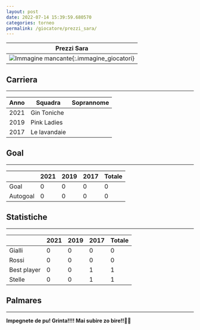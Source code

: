 ```yaml
---
layout: post
date: 2022-07-14 15:39:59.680570
categories: torneo
permalink: /giocatore/prezzi_sara/
---
```

<link rel='stylesheets' href='./../assets/giocatori.css'>

| Prezzi Sara |
|:-----:|
| ![Immagine mancante]('./../../assets/giocatori/prezzi_sara.png){:.immagine_giocatori} |


## Carriera
----

|Anno|Squadra|Soprannome|
|:---:|---|---|
|2021|Gin Toniche||
|2019|Pink Ladies||
|2017|Le lavandaie||


## Goal
----

| |2021|2019|2017| Totale |
|---|---|---|---|---|
|Goal|0|0|0|0|
|Autogoal|0|0|0|0|


## Statistiche
----

| |2021|2019|2017| Totale |
|---|---|---|---|---|
|Gialli|0|0|0|0|
|Rossi|0|0|0|0|
|Best player|0|0|1|1|
|Stelle|0|0|1|1|


## Palmares
----

**Impegnete de pu! Grinta!!!! Mai subire zo bire!!🍻🍻** 